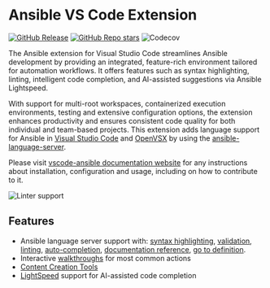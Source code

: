 <!-- This *Overview* page for extension should only advertise main features
and not include any documentation about how to use them. Its purpose is to
display what it can do and display well inside:

- https://github.com/ansible/vscode-ansible
- https://marketplace.visualstudio.com/items?itemName=redhat.ansible
- https://open-vsx.org/extension/redhat/ansible
- vscode internal extension browser

Full size of the page should not be more than two screens long. Use only
one video on this page. -->

# Ansible VS Code Extension

[![GitHub Release](https://img.shields.io/github/v/release/ansible/vscode-ansible?sort=semver&style=flat)](https://github.com/ansible/vscode-ansible/releases)
[![GitHub Repo stars](https://img.shields.io/github/stars/ansible/vscode-ansible?style=flat)](https://github.com/ansible/vscode-ansible)
![Codecov](https://img.shields.io/codecov/c/github/ansible/vscode-ansible?token=TmpTe2lSNW&style=flat&color=007ec6)

The Ansible extension for Visual Studio Code streamlines Ansible development by
providing an integrated, feature-rich environment tailored for automation
workflows. It offers features such as syntax highlighting, linting, intelligent
code completion, and AI-assisted suggestions via Ansible Lightspeed.

With support for multi-root workspaces, containerized execution environments, testing
and extensive configuration options, the extension enhances productivity and
ensures consistent code quality for both individual and team-based projects.
This extension adds language support for Ansible in
[Visual Studio Code](https://marketplace.visualstudio.com/items?itemName=redhat.ansible)
and [OpenVSX](https://open-vsx.org/extension/redhat/ansible) by using the
[ansible-language-server](packages/ansible-language-server).

Please visit
[vscode-ansible documentation website](https://ansible.readthedocs.io/projects/vscode-ansible/)
for any instructions about installation, configuration and usage, including on
how to contribute to it.

![Linter support](https://raw.githubusercontent.com/wiki/ansible/vscode-ansible/images/activate-extension.gif)

## Features

- Ansible language server support with: [syntax highlighting], [validation],
  [linting], [auto-completion], [documentation reference], [go to definition].
- Interactive [walkthroughs] for most common actions
- [Content Creation Tools]
- [LightSpeed] support for AI-assisted code completion

[auto-completion]:
  https://ansible.readthedocs.io/projects/vscode-ansible/#smart-autocompletion
[syntax highlighting]:
  https://ansible.readthedocs.io/projects/vscode-ansible/#syntax-highlighting
[linting]:
  https://ansible.readthedocs.io/projects/vscode-ansible/#integration-with-ansible-lint
[validation]: https://ansible.readthedocs.io/projects/vscode-ansible/#validation
[documentation reference]:
  https://ansible.readthedocs.io/projects/vscode-ansible/#documentation-reference
[go to definition]:
  https://ansible.readthedocs.io/projects/vscode-ansible/#jump-to-module-code
[walkthroughs]:
  https://ansible.readthedocs.io/projects/vscode-ansible/#interactive-walkthroughs
[Content Creation Tools]:
  https://ansible.readthedocs.io/projects/vscode-ansible/#content-creation-tools
[LightSpeed]:
  https://ansible.readthedocs.io/projects/vscode-ansible/#ansible-lightspeed
